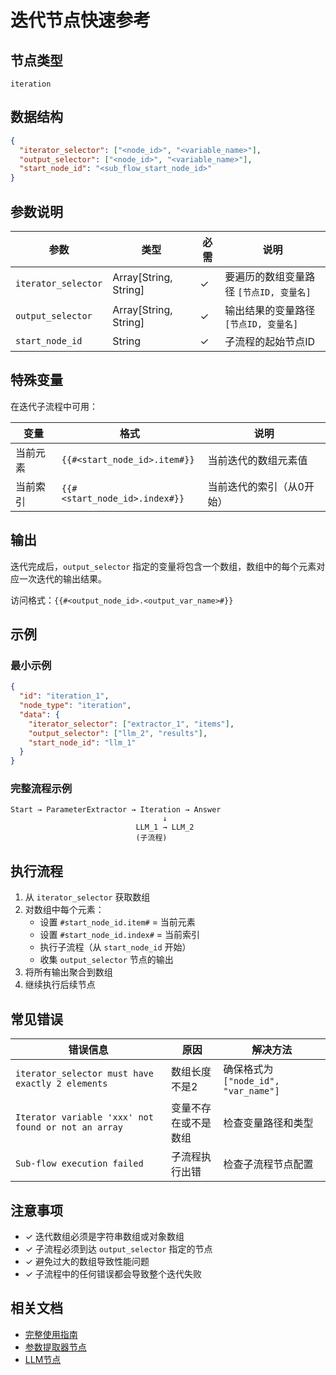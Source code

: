 # 迭代节点快速参考

## 节点类型
```
iteration
```

## 数据结构
```json
{
  "iterator_selector": ["<node_id>", "<variable_name>"],
  "output_selector": ["<node_id>", "<variable_name>"],
  "start_node_id": "<sub_flow_start_node_id>"
}
```

## 参数说明

| 参数 | 类型 | 必需 | 说明 |
|------|------|------|------|
| `iterator_selector` | Array[String, String] | ✓ | 要遍历的数组变量路径 `[节点ID, 变量名]` |
| `output_selector` | Array[String, String] | ✓ | 输出结果的变量路径 `[节点ID, 变量名]` |
| `start_node_id` | String | ✓ | 子流程的起始节点ID |

## 特殊变量

在迭代子流程中可用：

| 变量 | 格式 | 说明 |
|------|------|------|
| 当前元素 | `{{#<start_node_id>.item#}}` | 当前迭代的数组元素值 |
| 当前索引 | `{{#<start_node_id>.index#}}` | 当前迭代的索引（从0开始） |

## 输出

迭代完成后，`output_selector` 指定的变量将包含一个数组，数组中的每个元素对应一次迭代的输出结果。

访问格式：`{{#<output_node_id>.<output_var_name>#}}`

## 示例

### 最小示例
```json
{
  "id": "iteration_1",
  "node_type": "iteration",
  "data": {
    "iterator_selector": ["extractor_1", "items"],
    "output_selector": ["llm_2", "results"],
    "start_node_id": "llm_1"
  }
}
```

### 完整流程示例
```
Start → ParameterExtractor → Iteration → Answer
                                  ↓
                            LLM_1 → LLM_2
                            (子流程)
```

## 执行流程

1. 从 `iterator_selector` 获取数组
2. 对数组中每个元素：
   - 设置 `#start_node_id.item#` = 当前元素
   - 设置 `#start_node_id.index#` = 当前索引
   - 执行子流程（从 `start_node_id` 开始）
   - 收集 `output_selector` 节点的输出
3. 将所有输出聚合到数组
4. 继续执行后续节点

## 常见错误

| 错误信息 | 原因 | 解决方法 |
|---------|------|---------|
| `iterator_selector must have exactly 2 elements` | 数组长度不是2 | 确保格式为 `["node_id", "var_name"]` |
| `Iterator variable 'xxx' not found or not an array` | 变量不存在或不是数组 | 检查变量路径和类型 |
| `Sub-flow execution failed` | 子流程执行出错 | 检查子流程节点配置 |

## 注意事项

- ✓ 迭代数组必须是字符串数组或对象数组
- ✓ 子流程必须到达 `output_selector` 指定的节点
- ✓ 避免过大的数组导致性能问题
- ✓ 子流程中的任何错误都会导致整个迭代失败

## 相关文档

- [完整使用指南](./iteration_node_guide.md)
- [参数提取器节点](./parameter_extractor_quick_reference.md)
- [LLM节点](./llm_node_text_variable.md)
